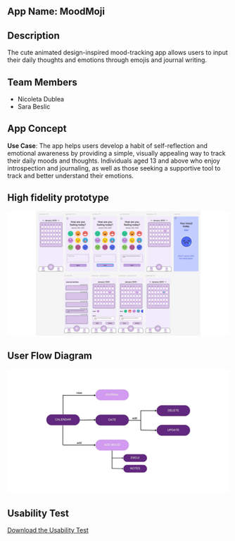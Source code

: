 ## App Name: MoodMoji

## Description
The cute animated design-inspired mood-tracking app allows users to input their daily thoughts and emotions through emojis and journal writing.

## Team Members
- Nicoleta Dublea
- Sara Beslic

## App Concept
**Use Case**: The app helps users develop a habit of self-reflection and emotional awareness by providing a simple, visually appealing way to track their daily moods and thoughts.
Individuals aged 13 and above who enjoy introspection and journaling, as well as those seeking a supportive tool to track and better understand their emotions.

## High fidelity prototype
![frames MoodMoji](frames.jpg)

## User Flow Diagram
![flow MoodMoji](flow.jpg)

## Usability Test
[Download the Usability Test](MoodMojiUsabilityTest.pdf)

